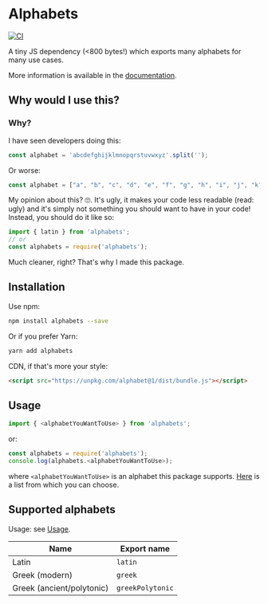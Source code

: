 # Alphabets

[![CI](https://github.com/garraflavatra/alphabets/actions/workflows/test.yml/badge.svg?branch=main)](https://github.com/garraflavatra/alphabets/actions/workflows/test.yml)

A tiny JS dependency (<800 bytes!) which exports many alphabets for many use
cases.

More information is available in the
[documentation](https://alphabets.romeinvanburen.nl).

## Why would I use this?

### Why?

I have seen developers doing this:

```js
const alphabet = 'abcdefghijklmnopqrstuvwxyz'.split('');
```

Or worse:

```js
const alphabet = ["a", "b", "c", "d", "e", "f", "g", "h", "i", "j", "k", "l", "m", "n", "o", "p", "q", "r", "s", "t", "u", "v", "w", "x", "y", "z"];
```

My opinion about this? 🙄. It's ugly, it makes your code less readable
(read: ugly) and it's simply not something you should want to have in your 
code! Instead, you should do it like so:

```js
import { latin } from 'alphabets';
// or
const alphabets = require('alphabets');
```

Much cleaner, right? That's why I made this package.

## Installation

Use npm:

```bash
npm install alphabets --save
```

Or if you prefer Yarn:

```bash
yarn add alphabets
```

CDN, if that's more your style:

```html
<script src="https://unpkg.com/alphabet@1/dist/bundle.js"></script>
```

## Usage

```js
import { <alphabetYouWantToUse> } from 'alphabets';
```

or:

```js
const alphabets = require('alphabets');
console.log(alphabets.<alphabetYouWantToUse>);
```

where `<alphabetYouWantToUse>` is an alphabet this package supports.
[Here](#supported-alphabets) is a list from which you can choose.

## Supported alphabets

Usage: see [Usage](#usage).

| Name | Export name |
|------|-------------|
| Latin | `latin` | 
| Greek (modern) | `greek` |
| Greek (ancient/polytonic) | `greekPolytonic` |
